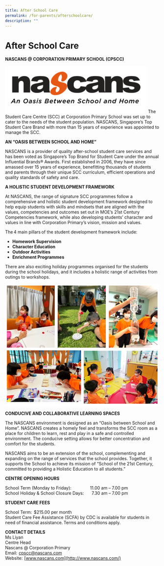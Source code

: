 ```yaml
---
title: After School Care
permalink: /for-parents/afterschoolcare/
description: ""
---
```



After School Care
=================

**NASCANS @ CORPORATION PRIMARY SCHOOL (CPSCC)**

![](/images/NASCANS_1.png)
The Student Care Centre (SCC) at Corporation Primary School was set up to cater to the needs of the student population. NASCANS, Singapore’s Top Student Care Brand with more than 15 years of experience was appointed to manage the SCC.  

  

**AN “OASIS BETWEEN SCHOOL AND HOME”** 

  

NASCANS is a provider of quality after-school student care services and has been voted as Singapore’s Top Brand for Student Care under the annual Influential Brands® Awards. First established in 2006, they have since amassed over 15 years of experience, benefitting thousands of students and parents through their unique SCC curriculum, efficient operations and quality standards of safety and care. 

  

**A HOLISTIC STUDENT DEVELOPMENT FRAMEWORK** 

  

At NASCANS, the range of signature SCC programmes follow a comprehensive and holistic student development framework designed to help equip students with skills and mindsets that are aligned with the values, competencies and outcomes set out in MOE’s 21st Century Competencies framework, while also developing students’ character and values in line with Corporation Primary’s vision, mission and values.  

  

The 4 main pillars of the student development framework include: 

  

*   **Homework Supervision** 
*   **Character Education** 
*   **Outdoor Activities** 
*   **Enrichment Programmes**      

There are also exciting holiday programmes organised for the students during the school holidays, and it includes a holistic range of activities from outings to workshops.

![](/images/NASCANS_2.png)

**CONDUCIVE AND COLLABORATIVE LEARNING SPACES** 

  

The NASCANS environment is designed as an “Oasis between School and Home”. NASCANS creates a homely feel and transforms the SCC room as a place for children to learn, rest and play in a safe and controlled environment. The conducive setting allows for better concentration and comfort for the students. 

  

NASCANS aims to be an extension of the school, complementing and expanding on the range of services that the school provides. Together, it supports the School to achieve its mission of “School of the 21st Century, committed to providing a Holistic Education to all students.” 

  

**CENTRE OPENING HOURS** 

School Term (Monday to Friday):                   11.00 am – 7.00 pm     
School Holiday & School Closure Days:         7.30 am – 7.00 pm 

  

**STUDENT CARE FEES** 

School Term:  $215.00 per month    
Student Care Fee Assistance (SCFA) by CDC is available for students in need of financial assistance. Terms and conditions apply. 

  

**CONTACT DETAILS**   
Ms Liyan    
Centre Head    
Nascans @ Corporation Primary   
Email:  [cpscc@nascans.com](mailto:cpscc@nascans.com)    
Website:  [www.nascans.com](http://www.nascans.com/)